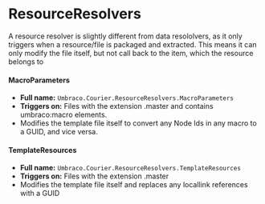 # ResourceResolvers
A resource resolver is slightly different from data resololvers, as it only triggers when a resource/file is packaged and extracted. This means it can only modify the file itself, but not call back to the item, which the resource belongs to

#### MacroParameters
* **Full name:** `Umbraco.Courier.ResourceResolvers.MacroParameters`
* **Triggers on:**  Files with the extension .master and contains umbraco:macro elements.
* Modifies the template file itself to convert any Node Ids in any macro to a GUID, and vice versa.

#### TemplateResources
* **Full name:** `Umbraco.Courier.ResourceResolvers.TemplateResources`
* **Triggers on:**  Files with the extension .master
* Modifies the template file itself and replaces any locallink references with a GUID